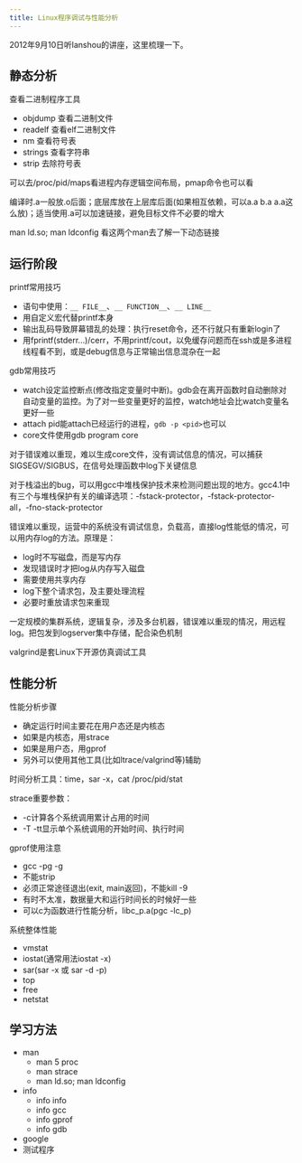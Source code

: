 ```yaml
---
title: Linux程序调试与性能分析
---
```


2012年9月10日听lanshou的讲座，这里梳理一下。

## 静态分析
查看二进制程序工具
* objdump 查看二进制文件
* readelf 查看elf二进制文件
* nm 查看符号表
* strings 查看字符串
* strip 去除符号表

可以去/proc/pid/maps看进程内存逻辑空间布局，pmap命令也可以看

编译时.a一般放.o后面；底层库放在上层库后面(如果相互依赖，可以a.a b.a a.a这么放)；适当使用.a可以加速链接，避免目标文件不必要的增大

man ld.so; man ldconfig 看这两个man去了解一下动态链接

## 运行阶段
printf常用技巧
* 语句中使用：`__ FILE__`、`__ FUNCTION__`、`__ LINE__`
* 用自定义宏代替printf本身
* 输出乱码导致屏幕错乱的处理：执行reset命令，还不行就只有重新login了
* 用fprintf(stderr...)/cerr，不用printf/cout，以免缓存问题而在ssh或是多进程线程看不到，或是debug信息与正常输出信息混杂在一起

gdb常用技巧
* watch设定监控断点(修改指定变量时中断)。gdb会在离开函数时自动删除对自动变量的监控。为了对一些变量更好的监控，watch地址会比watch变量名更好一些
* attach pid能attach已经运行的进程，`gdb -p <pid>`也可以
* core文件使用gdb program core

对于错误难以重现，难以生成core文件，没有调试信息的情况，可以捕获SIGSEGV/SIGBUS，在信号处理函数中log下关键信息

对于栈溢出的bug，可以用gcc中堆栈保护技术来检测问题出现的地方。gcc4.1中有三个与堆栈保护有关的编译选项：-fstack-protector，-fstack-protector-all，-fno-stack-protector

错误难以重现，运营中的系统没有调试信息，负载高，直接log性能低的情况，可以用内存log的方法。原理是：
* log时不写磁盘，而是写内存
* 发现错误时才把log从内存写入磁盘
* 需要使用共享内存
* log下整个请求包，及主要处理流程
* 必要时重放请求包来重现

一定规模的集群系统，逻辑复杂，涉及多台机器，错误难以重现的情况，用远程log。把包发到logserver集中存储，配合染色机制

valgrind是套Linux下开源仿真调试工具

## 性能分析
性能分析步骤
* 确定运行时间主要花在用户态还是内核态
* 如果是内核态，用strace
* 如果是用户态，用gprof
* 另外可以使用其他工具(比如ltrace/valgrind等)辅助

时间分析工具：time，sar -x，cat /proc/pid/stat

strace重要参数：
* -c计算各个系统调用累计占用的时间
* -T -tt显示单个系统调用的开始时间、执行时间

gprof使用注意
* gcc -pg -g
* 不能strip
* 必须正常途径退出(exit, main返回)，不能kill -9
* 有时不太准，数据量大和运行时间长的时候好一些
* 可以c为函数进行性能分析，libc_p.a(pgc -lc_p)

系统整体性能
* vmstat
* iostat(通常用法iostat -x)
* sar(sar -x 或 sar -d -p)
* top
* free
* netstat

## 学习方法
* man
    * man 5 proc
    * man strace
    * man ld.so; man ldconfig
* info
    * info info
    * info gcc
    * info gprof
    * info gdb
* google
* 测试程序


